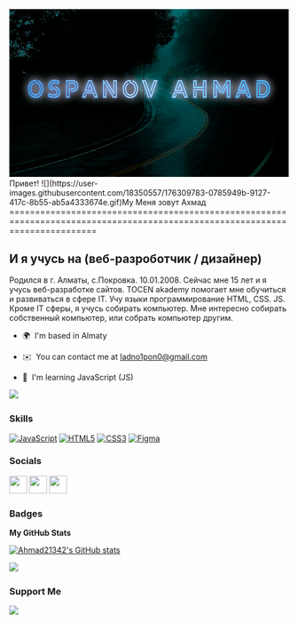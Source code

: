 <img src=https://github.com/Ahmad21342/Ahmad21342/blob/main/imageladno.jpg>
Привет! ![](https://user-images.githubusercontent.com/18350557/176309783-0785949b-9127-417c-8b55-ab5a4333674e.gif)My Меня зовут Aхмад
=============================================================================================================================

И я учусь на (веб-разроботчик / дизайнер)
-------------------------------------

Родился в г. Алматы, с.Покровка. 10.01.2008. Сейчас мне 15 лет и я учусь веб-разработке сайтов. TOCEN akademy помогает мне обучиться и развиваться в сфере IT. Учу языки программирование HTML, CSS. JS. Кроме IT сферы, я учусь собирать компьютер. Мне интересно собирать собственный компьютер, или собрать компьютер другим.

* 🌍  I'm based in Almaty
* ✉️  You can contact me at [ladno1pon0@gmail.com](mailto:ladno1pon0@gmail.com)

* 🧠  I'm learning JavaScript (JS)

<a href="https://www.github.com/Ahmad21342" target="_blank" rel="noreferrer"><img
src="https://img.shields.io/github/followers/Ahmad21342?logo=github&style=for-the-badge&color=14b8a6&labelColor=000000" /></a>

### Skills


<p align="left">
<a href="https://developer.mozilla.org/en-US/docs/Web/JavaScript" target="_blank" rel="noreferrer"><img src="https://raw.githubusercontent.com/danielcranney/readme-generator/main/public/icons/skills/javascript-colored.svg" width="36" height="36" alt="JavaScript" /></a>
<a href="https://developer.mozilla.org/en-US/docs/Glossary/HTML5" target="_blank" rel="noreferrer"><img src="https://raw.githubusercontent.com/danielcranney/readme-generator/main/public/icons/skills/html5-colored.svg" width="36" height="36" alt="HTML5" /></a>
<a href="https://www.w3.org/TR/CSS/#css" target="_blank" rel="noreferrer"><img src="https://raw.githubusercontent.com/danielcranney/readme-generator/main/public/icons/skills/css3-colored.svg" width="36" height="36" alt="CSS3" /></a>
<a href="https://www.figma.com/" target="_blank" rel="noreferrer"><img src="https://raw.githubusercontent.com/danielcranney/readme-generator/main/public/icons/skills/figma-colored.svg" width="36" height="36" alt="Figma" /></a>
</p>


### Socials

<p align="left"> <a href="https://www.codepen.io/rwjiijsz-the-builder" target="_blank" rel="noreferrer"><img src="https://raw.githubusercontent.com/danielcranney/readme-generator/main/public/icons/socials/codepen-dark.svg" width="32" height="32" /></a> <a href="https://discord.com/users/voprosy123" target="_blank" rel="noreferrer"><img src="https://raw.githubusercontent.com/danielcranney/readme-generator/main/public/icons/socials/discord.svg" width="32" height="32" /></a> <a href="https://www.github.com/Ahmad21342" target="_blank" rel="noreferrer"><img src="https://raw.githubusercontent.com/danielcranney/readme-generator/main/public/icons/socials/github-dark.svg" width="32" height="32" /></a></p>

### Badges

<b>My GitHub Stats</b>

<a href="http://www.github.com/Ahmad21342"><img src="https://github-readme-stats.vercel.app/api?username=Ahmad21342&show_icons=true&hide=issues,&count_private=true&title_color=64748b&text_color=444e59&icon_color=14b8a6&bg_color=000000&hide_border=true&show_icons=true" alt="Ahmad21342's GitHub stats" /></a>

<a href="http://www.github.com/Ahmad21342"><img src="https://github-readme-streak-stats.herokuapp.com/?user=Ahmad21342&stroke=444e59&background=000000&ring=64748b&fire=64748b&currStreakNum=444e59&currStreakLabel=64748b&sideNums=444e59&sideLabels=444e59&dates=444e59&hide_border=true" /></a>

### Support Me

<a href="https://www.buymeacoffee.com/ladno1pon0Q"><img src="https://cdn.buymeacoffee.com/buttons/v2/default-yellow.png" width="200" /></a>
